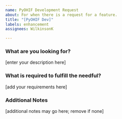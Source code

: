 ```yaml
---
name: PyOHIF Development Request
about: For when there is a request for a feature.
title: "[PyOHIF Dev]"
labels: enhancement
assignees: WilkinsonK

---
```


### What are you looking for? ###
[enter your description here]

### What is required to fulfill the needful? ###
[add your requirements here]

### Additional Notes ###
[additional notes may go here; remove if none]
